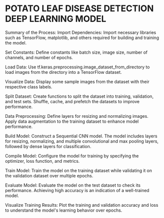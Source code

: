 # POTATO LEAF DISEASE DETECTION DEEP LEARNING MODEL
 
Summary of the Process:
Import Dependencies: Import necessary libraries such as TensorFlow, matplotlib, and others required for building and training the model.

Set Constants: Define constants like batch size, image size, number of channels, and number of epochs.

Load Data: Use tf.keras.preprocessing.image_dataset_from_directory to load images from the directory into a TensorFlow dataset.

Visualize Data: Display some sample images from the dataset with their respective class labels.

Split Dataset: Create functions to split the dataset into training, validation, and test sets. Shuffle, cache, and prefetch the datasets to improve performance.

Data Preprocessing: Define layers for resizing and normalizing images. Apply data augmentation to the training dataset to enhance model performance.

Build Model: Construct a Sequential CNN model. The model includes layers for resizing, normalizing, and multiple convolutional and max pooling layers, followed by dense layers for classification.

Compile Model: Configure the model for training by specifying the optimizer, loss function, and metrics.

Train Model: Train the model on the training dataset while validating it on the validation dataset over multiple epochs.

Evaluate Model: Evaluate the model on the test dataset to check its performance. Achieving high accuracy is an indication of a well-trained model.

Visualize Training Results: Plot the training and validation accuracy and loss to understand the model's learning behavior over epochs.
